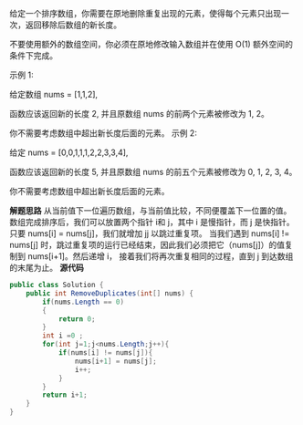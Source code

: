 给定一个排序数组，你需要在原地删除重复出现的元素，使得每个元素只出现一次，返回移除后数组的新长度。

不要使用额外的数组空间，你必须在原地修改输入数组并在使用 O(1) 额外空间的条件下完成。

示例 1:

给定数组 nums = [1,1,2],

函数应该返回新的长度 2, 并且原数组 nums 的前两个元素被修改为 1, 2。

你不需要考虑数组中超出新长度后面的元素。
示例 2:

给定 nums = [0,0,1,1,1,2,2,3,3,4],

函数应该返回新的长度 5, 并且原数组 nums 的前五个元素被修改为 0, 1, 2, 3, 4。

你不需要考虑数组中超出新长度后面的元素。

**解题思路**
从当前值下一位遍历数组，与当前值比较，不同便覆盖下一位置的值。
数组完成排序后，我们可以放置两个指针 i和 j，其中 i 是慢指针，而 j 是快指针。只要 nums[i] = nums[j]，我们就增加 jj 以跳过重复项。
当我们遇到   nums[i] != nums[j] 时，跳过重复项的运行已经结束，因此我们必须把它（nums[j]）的值复制到 nums[i+1]。然后递增 i，
接着我们将再次重复相同的过程，直到 j 到达数组的末尾为止。
**源代码**

```C#
public class Solution {
    public int RemoveDuplicates(int[] nums) {
        if(nums.Length == 0)
        {
            return 0;
        }
        int i =0 ;
        for(int j=1;j<nums.Length;j++){
            if(nums[i] != nums[j]){
                nums[i+1] = nums[j];
                i++;
            }
        }
        return i+1;
    }
}
```

